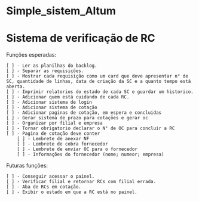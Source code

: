 # Simple_sistem_Altum


# Sistema de verificação de RC
Funções esperadas:

    [ ] - Ler as planilhas do backlog.
    [ ] - Separar as requisições.
    [ ] - Mostrar cada requisição como um card que deve apresentar n° de SC, quantidade de linhas, data de criação da SC e a quanto tempo está aberta.
    [ ] - Imprimir relatorios do estado de cada SC e guardar um historico.
    [ ] - Adicionar quem está cuidando de cada RC.
    [ ] - Adicionar sistema de login
    [ ] - Adicionar sistema de cotação
    [ ] - Adicionar paginas de cotação, em espera e concluidas
    [ ] - Gerar sistema de prazo para cotações e gerar oc
    [ ] - Organizar por filial e empresa
    [ ] - Tornar obrigatorio declarar o N° de OC para concluir a RC
    [ ] - Pagina de cotação deve conter
        [ ] - Lembrete de anexar NF
        [ ] - Lembrete de cobra fornecedor
        [ ] - Lembrete de enviar OC para o fornecedor
        [ ] - Informações do fornecedor (nome; numeor; empresa)

Futuras funções:

    [ ] - Conseguir acessar o painel.
    [ ] - Verificar filial e retornar RCs com filial errada.
    [ ] - Aba de RCs em cotação.
    [ ] - Exibir o estado em que a RC está no painel.
